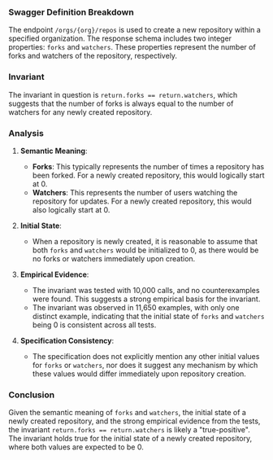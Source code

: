 ### Swagger Definition Breakdown

The endpoint `/orgs/{org}/repos` is used to create a new repository within a specified organization. The response schema includes two integer properties: `forks` and `watchers`. These properties represent the number of forks and watchers of the repository, respectively.

### Invariant

The invariant in question is `return.forks == return.watchers`, which suggests that the number of forks is always equal to the number of watchers for any newly created repository.

### Analysis

1. **Semantic Meaning**: 
   - **Forks**: This typically represents the number of times a repository has been forked. For a newly created repository, this would logically start at 0.
   - **Watchers**: This represents the number of users watching the repository for updates. For a newly created repository, this would also logically start at 0.

2. **Initial State**: 
   - When a repository is newly created, it is reasonable to assume that both `forks` and `watchers` would be initialized to 0, as there would be no forks or watchers immediately upon creation.

3. **Empirical Evidence**:
   - The invariant was tested with 10,000 calls, and no counterexamples were found. This suggests a strong empirical basis for the invariant.
   - The invariant was observed in 11,650 examples, with only one distinct example, indicating that the initial state of `forks` and `watchers` being 0 is consistent across all tests.

4. **Specification Consistency**:
   - The specification does not explicitly mention any other initial values for `forks` or `watchers`, nor does it suggest any mechanism by which these values would differ immediately upon repository creation.

### Conclusion

Given the semantic meaning of `forks` and `watchers`, the initial state of a newly created repository, and the strong empirical evidence from the tests, the invariant `return.forks == return.watchers` is likely a "true-positive". The invariant holds true for the initial state of a newly created repository, where both values are expected to be 0.
